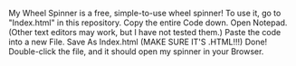 My Wheel Spinner is a free, simple-to-use wheel spinner!
To use it, go to "Index.html" in this repository.
Copy the entire Code down.
Open Notepad. (Other text editors may work, but I have not tested them.)
Paste the code into a new File.
Save As Index.html (MAKE SURE IT'S .HTML!!!)
Done! Double-click the file, and it should open my spinner in your Browser.
